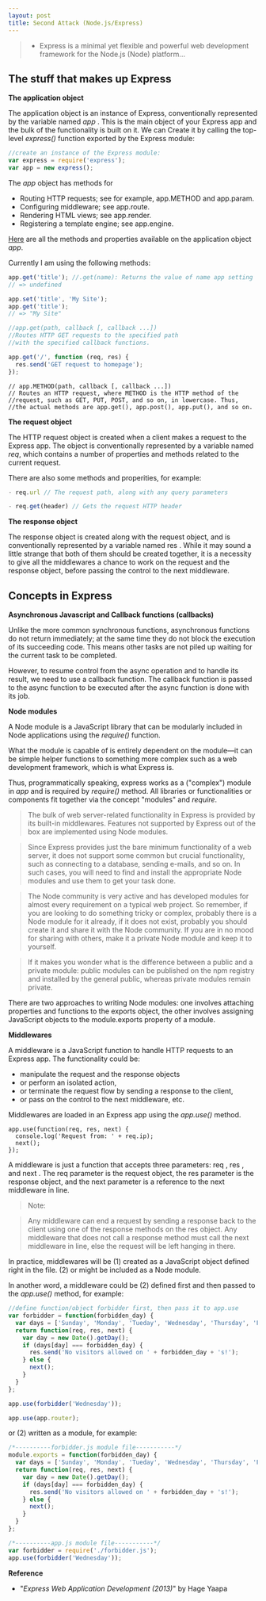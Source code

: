 ```yaml
---
layout: post
title: Second Attack (Node.js/Express)
---
```


> - Express is a minimal yet flexible and powerful web development framework for
the Node.js (Node) platform...

## The stuff that makes up Express

**The application object**

The application object is an instance of Express, conventionally represented by the
variable named *app* . This is the main object of your Express app and the bulk of the
functionality is built on it. We can Create it by calling the top-level *express()* function
exported by the Express module:

```javascript
//create an instance of the Express module:
var express = require('express');
var app = new express();
```

The *app* object has methods for

- Routing HTTP requests; see for example, app.METHOD and app.param.
- Configuring middleware; see app.route.
- Rendering HTML views; see app.render.
- Registering a template engine; see app.engine.


[Here](http://expressjs.com/api.html) are all the methods and
properties available on the application object *app*.

Currently I am using the following methods:

```javascript
app.get('title'); //.get(name): Returns the value of name app setting
// => undefined

app.set('title', 'My Site');
app.get('title');
// => "My Site"
```

```javascript
//app.get(path, callback [, callback ...])
//Routes HTTP GET requests to the specified path
//with the specified callback functions.

app.get('/', function (req, res) {
  res.send('GET request to homepage');
});
```
```
// app.METHOD(path, callback [, callback ...])
// Routes an HTTP request, where METHOD is the HTTP method of the
//request, such as GET, PUT, POST, and so on, in lowercase. Thus,
//the actual methods are app.get(), app.post(), app.put(), and so on.
```

**The request object**

The HTTP request object is created when a client makes a request to the Express app.
The object is conventionally represented by a variable named *req*, which contains a
number of properties and methods related to the current request.

There are also some methods and properities, for example:

``` javascript
- req.url // The request path, along with any query parameters

- req.get(header) // Gets the request HTTP header
```

**The response object**

The response object is created along with the request object, and is conventionally
represented by a variable named res . While it may sound a little strange that both
of them should be created together, it is a necessity to give all the middlewares a
chance to work on the request and the response object, before passing the control
to the next middleware.

## Concepts in Express

**Asynchronous Javascript and Callback functions (callbacks)**

Unlike the more common synchronous functions, asynchronous functions do
not return immediately; at the same time they do not block the execution of its
succeeding code. This means other tasks are not piled up waiting for the current
task to be completed.

However, to resume control from the async operation and to
handle its result, we need to use a callback function. The callback function is passed
to the async function to be executed after the async function is done with its job.

**Node modules**

A Node module is a JavaScript library that can be modularly included in Node
applications using the *require()* function.

What the module is capable of is entirely dependent on the module—it can be
simple helper functions to something more complex such as a web development framework,
which is what Express is.

Thus, programmatically speaking, express works as a ("complex") module in
*app* and is required by *require()* method. All libraries or functionalities or components
fit together via the concept "modules" and *require*.

> The bulk of web server-related functionality in Express is provided by its built-in
middlewares. Features not supported by Express out of the box are implemented
using Node modules.

> Since Express provides just the bare minimum functionality of a web server, it
does not support some common but crucial functionality, such as connecting to
a database, sending e-mails, and so on. In such cases, you will need to find and
install the appropriate Node modules and use them to get your task done.

> The Node community is very active and has developed modules for almost every
requirement on a typical web project. So remember, if you are looking to do something
tricky or complex, probably there is a Node module for it already, if it does not exist,
probably you should create it and share it with the Node community. If you are in no
mood for sharing with others, make it a private Node module and keep it to yourself.

> If it makes you wonder what is the difference between a public and a private
module: public modules can be published on the npm registry and installed by
the general public, whereas private modules remain private.

There are two approaches to writing Node modules: one involves attaching
properties and functions to the exports object, the other involves assigning
JavaScript objects to the module.exports property of a module.


**Middlewares**

A middleware is a JavaScript function to handle HTTP requests to an Express app. The functionality could be:

- manipulate the request and the response objects
- or perform an isolated action,
- or terminate the request flow by sending a response to the client,
- or pass on the control to the next middleware, etc.

Middlewares are loaded in an Express app using the *app.use()* method.

```
app.use(function(req, res, next) {
  console.log('Request from: ' + req.ip);
  next();
});
```
A middleware is just a function that accepts three parameters: req ,
res , and next . The req parameter is the request object, the res parameter is the
response object, and the next parameter is a reference to the next middleware in
line.

> Note:

> Any middleware can end a request by sending a response back to the client
using one of the response methods on the res object. Any middleware that does
not call a response method must call the next middleware in line, else the request
will be left hanging in there.

In practice, middlewares will be (1) created as a JavaScript object defined right in the file.
(2) or might be included as a Node module.

In another word, a middleware could be (2) defined first and then passed to the *app.use()* method, for example:

```javascript
//define function/object forbidder first, then pass it to app.use
var forbidder = function(forbidden_day) {
  var days = ['Sunday', 'Monday', 'Tueday', 'Wednesday', 'Thursday', 'Friday', 'Saturday'];
  return function(req, res, next) {
    var day = new Date().getDay();
    if (days[day] === forbidden_day) {
      res.send('No visitors allowed on ' + forbidden_day + 's!');
    } else {
      next();
    }
  }
};

app.use(forbidder('Wednesday'));

app.use(app.router);
```

or (2) written as a module, for example:

```javascript
/*----------forbidder.js module file-----------*/
module.exports = function(forbidden_day) {
  var days = ['Sunday', 'Monday', 'Tueday', 'Wednesday', 'Thursday', 'Friday', 'Saturday'];
  return function(req, res, next) {
    var day = new Date().getDay();
    if (days[day] === forbidden_day) {
      res.send('No visitors allowed on ' + forbidden_day + 's!');
    } else {
      next();
    }
  }
};

/*----------app.js module file-----------*/
var forbidder = require('./forbidder.js');
app.use(forbidder('Wednesday'));
```







**Reference**

- "*Express Web Application Development (2013)*" by Hage Yaapa
